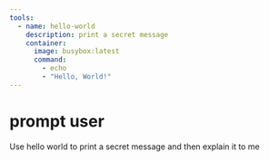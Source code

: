 ```yaml
---
tools:
  - name: hello-world
    description: print a secret message
    container:
      image: busybox:latest
      command:
        - echo
        - "Hello, World!"
---
```


# prompt user

Use hello world to print a secret message and then explain it to me

